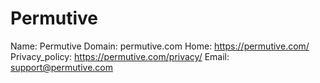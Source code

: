 
# Permutive

Name: Permutive
Domain: permutive.com
Home: https://permutive.com/
Privacy_policy: https://permutive.com/privacy/
Email: support@permutive.com

